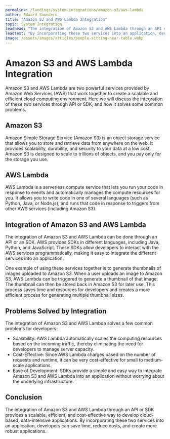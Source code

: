 ```yaml
---
permalink: /landings/system-integrations/amazon-s3/aws-lambda
author: Edward Saunders
title: "Amazon S3 and AWS Lambda Integration"
topic: System Integration
leadhead: "The integration of Amazon S3 and AWS Lambda through an API or SDK provides a scalable, efficient, and cost-effective way to develop cloud-based, data-intensive applications"
leadtext: "By incorporating these two services into an application, developers can save time, reduce costs, and create more robust applications."
image: /assets/images/articles/people-sitting-near-table.webp
---
```

<div class="arttext">	<h1>Amazon S3 and AWS Lambda Integration</h1>
	<p>Amazon S3 and AWS Lambda are two powerful services provided by Amazon Web Services (AWS) that work together to create a scalable and efficient cloud computing environment. Here we will discuss the integration of these two services through API or SDK, and how it solves some common problems.</p>
	<h2>Amazon S3</h2>
	<p>Amazon Simple Storage Service (Amazon S3) is an object storage service that allows you to store and retrieve data from anywhere on the web. It provides scalability, durability, and security to your data at a low cost. Amazon S3 is designed to scale to trillions of objects, and you pay only for the storage you use.</p>
	<h2>AWS Lambda</h2>
	<p>AWS Lambda is a serverless compute service that lets you run your code in response to events and automatically manages the compute resources for you. It allows you to write code in one of several languages (such as Python, Java, or Node.js), and runs that code in response to triggers from other AWS services (including Amazon S3).</p>
	<h2>Integration of Amazon S3 and AWS Lambda</h2>
	<p>The integration of Amazon S3 and AWS Lambda can be done through an API or an SDK. AWS provides SDKs in different languages, including Java, Python, and JavaScript. These SDKs allow developers to interact with the AWS services programmatically, making it easy to integrate the different services into an application.</p>
	<p>One example of using these services together is to generate thumbnails of images uploaded to Amazon S3. When a user uploads an image to Amazon S3, AWS Lambda can be triggered to generate a thumbnail of that image. The thumbnail can then be stored back in Amazon S3 for later use. This process saves time and resources for developers and creates a more efficient process for generating multiple thumbnail sizes.</p>
	<h2>Problems Solved by Integration</h2>
	<p>The integration of Amazon S3 and AWS Lambda solves a few common problems for developers:</p>
	<ul>
		<li>Scalability: AWS Lambda automatically scales the computing resources based on the incoming traffic, thereby eliminating the need for developers to manage server capacity.</li>
		<li>Cost-Effective: Since AWS Lambda charges based on the number of requests and runtime, it can be very cost-effective for small to medium-scale applications.</li>
		<li>Ease of Development: SDKs provide a simple and easy way to integrate Amazon S3 and AWS Lambda into an application without worrying about the underlying infrastructure.</li>
	</ul>
	<h2>Conclusion</h2>
	<p>The integration of Amazon S3 and AWS Lambda through an API or SDK provides a scalable, efficient, and cost-effective way to develop cloud-based, data-intensive applications. By incorporating these two services into an application, developers can save time, reduce costs, and create more robust applications.</p>
</div>